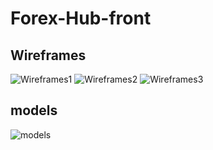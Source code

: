 # Forex-Hub-front

## Wireframes
![Wireframes1](https://db3pap006files.storage.live.com/y4mX2wQbNb64xhLBC8MypkOncJD1z0aOdQyWGmH_IN8Jp4eC2d_SgUSg1989Dl-4EqAV3AyyFvrUoD0SRiibJePNl_NIdajTTDMhSn4FuJTidjyW36U8oygnoJJagqw7-_gH-g4JESO1C7CUjSIpGFfXzaLrjvCdXl8UJqUs1UgttesZL3kRRfV7naXjXoE5YFWvc1yOJ3mHA01ZtjrJoqnPw/pro1.jpg?psid=1&width=499&height=735) 
![Wireframes2](https://db3pap006files.storage.live.com/y4mGlsmBzKZJZ2NlEcvsHeltDcmTF5yhy0MFpioEhoIHxz8rgBJD5AIAbGVm8apceKQUn4SFfH5me9e4ENrsdlzt0ICXNSmbzKoiaPVgVABuTzBGsFW6WEGNDLoL64Tf-VfqrHnrxrrVXeo6_IPGZrUNlgDUBJNsRa0JzyTwHxWQ7STcKSyg16imCLb6xg2kzlXTkMwjOLEX7q4rCHijr-e8A/pro2.jpg?psid=1&width=489&height=735)
![Wireframes3](https://db3pap006files.storage.live.com/y4mtzw60kh-QAc5sETBtIA7n8RkFJ9sFaJFel1bBXQKiK3IZoXxdXgVS4jqT7aMWmc5Z4u_UZnOjvWyoBbwSkmmiX9RdL8p0y0-Z08kU0XsTNUl1BLRmVLGsSjzR6FbR39e-b0BGuQ1CL-kiJgaTIzAfwX3jvrFfQf0ZYZO4UIMQn2l0L52SHv6GjwQcc2EFnvdFPA4dxzLJEV5HRKtww-jxA/pro3.jpg?psid=1&width=862&height=735)
   


## models 

![models](https://db3pap006files.storage.live.com/y4mlhQukz0u_QUyR0T11PBPhFyXgu54G-IFD8gIHLPPWjCZj3srEEIIm4TQuSITcPN3PbUazq7lnZIhzcW0Zu8QEuyJoiEn1rpCyfAC4W-uapsOjc6YVQZihiSMkNkM5hLcyVcJ2jsCt_HvZjbe-yhMJurP1uph-ehVvlYphPURi5Nhj1B80MIUOjPae8_pQ25VKarpxmEzID-OIvmVA6Zwkw/pic22.png?psid=1&width=244&height=128)